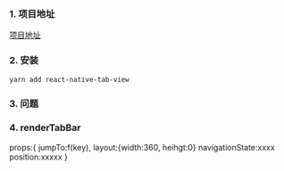### 1. 项目地址
[项目地址](https://github.com/satya164/react-native-tab-view)
### 2. 安装
    yarn add react-native-tab-view
### 3. 问题    
### 4. renderTabBar
props:{
    jumpTo:f(key),
    layout:{width:360, heihgt:0}
    navigationState:xxxx
    position:xxxxx
}